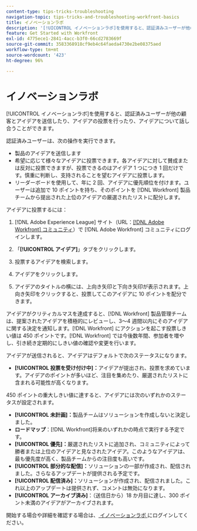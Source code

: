 ```yaml
---
content-type: tips-tricks-troubleshooting
navigation-topic: tips-tricks-and-troubleshooting-workfront-basics
title: イノベーションラボ
description: '[!UICONTROL イノベーションラボ]を使用すると、認証済みユーザーが他の顧客とアイデアを送信したり、アイデアの投票を行ったり、アイデアについて話し合うことができます。'
feature: Get Started with Workfront
exl-id: 4775ece1-2841-4acc-b3f0-66cd2783669f
source-git-commit: 3583368918cf9eb4c64faeda4730e2be08375aed
workflow-type: tm+mt
source-wordcount: '423'
ht-degree: 96%

---
```


# イノベーションラボ

[!UICONTROL イノベーションラボ]を使用すると、認証済みユーザーが他の顧客とアイデアを送信したり、アイデアの投票を行ったり、アイデアについて話し合うことができます。

認証済みユーザーは、次の操作を実行できます。

* 製品のアイデアを送信します
* 希望に応じて様々なアイデアに投票できます。各アイデアに対して賛成または反対に投票できますが、投票できるのはアイデア 1 つにつき 1 回だけです。慎重に判断し、支持されることを望むアイデアに投票します。
* リーダーボードを使用して、年に 2 回、アイデアに優先順位を付けます。ユーザーは追加で 10 ポイントを持ち、そのポイントを [!DNL Workfront] 製品チームから提出された上位のアイデアの厳選されたリストに配分します。

アイデアに投票するには：

1. [!DNL Adobe Experience League] サイト（URL：[[!DNL Adobe Workfront]  コミュニティ](https://experienceleaguecommunities.adobe.com/t5/workfront/ct-p/workfront?profile.language=ja)）で [!DNL Adobe Workfront] コミュニティにログインします。

1. 「**[!UICONTROL アイデア]**」タブをクリックします。

1. 投票するアイデアを検索します。
1. アイデアをクリックします。
1. アイデアのタイトルの横には、上向き矢印と下向き矢印が表示されます。上向き矢印をクリックすると、投票してこのアイデアに 10 ポイントを配分できます。

アイデアがクリティカルマスを達成すると、[!DNL Workfront] 製品管理チームは、提案されたアイデアを積極的にレビューし、3～4 週間以内にそのアイデアに関する決定を通知します。[!DNL Workfront] にアクションを起こす投票しきい値は 450 ポイントです。[!DNL Workfront] では今後数年間、参加者を増やし、引き続き定期的にしきい値の確認や変更を行います。

アイデアが送信されると、アイデアはデフォルトで次のステータスになります。

* **[!UICONTROL 投票を受け付け中]：**&#x200B;アイデアが提出され、投票を求めています。アイデアのポイントが多いほど、注目を集めたり、厳選されたリストに含まれる可能性が高くなります。

450 ポイントの重大しきい値に達すると、アイデアには次のいずれかのステータスが設定されます。

* **[!UICONTROL 未計画]：**&#x200B;製品チームはソリューションを作成しないと決定しました。
* **ロードマップ**：[!DNL Workfront]将来のいずれかの時点で実行する予定です。
* **[!UICONTROL 優先]：**&#x200B;厳選されたリストに追加され、コミュニティによって勝者または上位のアイデアと見なされたアイデア。このようなアイデアは、最も優先度が高く、製品チームからの注目度も高いです。
* **[!UICONTROL 部分的な配信]：**&#x200B;ソリューションの一部が作成され、配信されました。さらなるアップデートが提供される予定です。
* **[!UICONTROL 配信済み]：**&#x200B;ソリューションが作成され、配信されました。これ以上のアップデートは提供されず、コメントは無効になります。
* **[!UICONTROL アーカイブ済み]**：（送信日から）18 か月目に達し、300 ポイント未満のアイデアがアーカイブされます。

開始する場合や詳細を確認する場合は、[ イノベーションラボ ](https://experienceleaguecommunities.adobe.com/t5/workfront/ct-p/workfront?profile.language=ja) にログインしてください。
